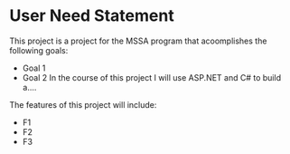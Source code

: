 # User Need Statement
This project is a project for the MSSA program that acoomplishes the following goals:

- Goal 1
- Goal 2
In the course of this project I will use ASP.NET and C# to build a....

The features of this project will include:

- F1
- F2
- F3